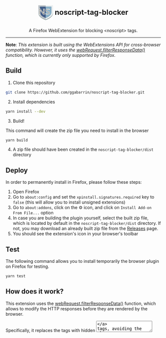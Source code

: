 <h1 align="center">
  <sub>
    <img src="https://raw.githubusercontent.com/ggabarrin/noscript-tag-blocker/master/noscript-tag-blocker/icons/icon.svg" width="48" height="48" alt="icon">
  </sub>
  <sup>
    noscript-tag-blocker
  </sup>
</h1>
<p align="center">
    A Firefox WebExtension for blocking &lt;noscript&gt; tags.
</p>

---

**Note**: _This extension is built using the WebExtensions API for cross-browser compatibility. However, it uses the [webRequest.filterResponseData()](https://developer.mozilla.org/en-US/docs/Mozilla/Add-ons/WebExtensions/API/webRequest/filterResponseData) function, which is currently only supported by Firefox._

## Build

1. Clone this repository

```sh
git clone https://github.com/ggabarrin/noscript-tag-blocker.git
```

2. Install dependencies

```sh
yarn install --dev
```

3. Build!

This command will create the zip file you need to install in the browser

```sh
yarn build
```

4. A zip file should have been created in the `noscript-tag-blocker/dist` directory

## Deploy

In order to permanently install in Firefox, please follow these steps:

1. Open Firefox
2. Go to `about:config` and set the `xpinstall.signatures.required` key to `false` (this will allow you to install unsigned extensions)
3. Go to `about:addons`, click on the :gear: icon, and click on `Install Add-on From File...` option
4. In case you are building the plugin yourself, select the built zip file, which is located by default in the `noscript-tag-blocker/dist` directory. If not, you may download an already built zip file from the [Releases](https://github.com/ggabarrin/noscript-tag-blocker/releases) page.
5. You should see the extension's icon in your browser's toolbar

## Test

The following command allows you to install temporarily the browser plugin on Firefox for testing.

```sh
yarn test
```

## How does it work?

This extension uses the [webRequest.filterResponseData()](https://developer.mozilla.org/en-US/docs/Mozilla/Add-ons/WebExtensions/API/webRequest/filterResponseData) function, which allows to modify the HTTP responses before they are rendered by the browser.

Specifically, it replaces the [<noscript>](https://www.w3schools.com/TAGs/tag_noscript.asp) tags with hidden [<textarea>](https://www.w3schools.com/tags/tag_textarea.asp) tags, avoiding the alternate content to be displayed.

### Browser without noscript-tag-blocker

```html
<noscript>
  <p>This is a test</p>
</noscript>
```

### Browser with noscript-tag-blocker

```html
<textarea style="display: none !important;" noscript-tag-blocker="">
    &lt;p&gt;This is a test&lt;/p&gt;
</textarea>
```

## Acknowledgments

This project is based on Mozilla Developer Network's [http-response](https://github.com/mdn/webextensions-examples/tree/master/http-response) WebExtensions example.
